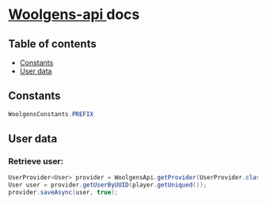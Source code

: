 # [ Woolgens-api ](https://github.com/woolgens-network/api) docs

## Table of contents
- [ Constants ](#constants)
- [ User data ](#user-data)

<a name="constants"></a>
## Constants

```java
WoolgensConstants.PREFIX
```

<a name="user-data"></a>
## User data

### Retrieve user:

```java
UserProvider<User> provider = WoolgensApi.getProvider(UserProvider.class);
User user = provider.getUserByUUID(player.getUniqued());
provider.saveAsync(user, true);
```
